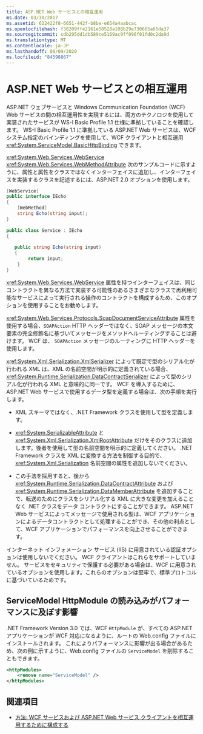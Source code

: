 ```yaml
---
title: ASP.NET Web サービスとの相互運用
ms.date: 03/30/2017
ms.assetid: 622422f8-6651-442f-b8be-e654a4aabcac
ms.openlocfilehash: f38209ffe2161e58528a108b29e730665a65da37
ms.sourcegitcommit: cdb295dd1db589ce5169ac9ff096f01fd0c2da9d
ms.translationtype: MT
ms.contentlocale: ja-JP
ms.lasthandoff: 06/09/2020
ms.locfileid: "84598867"
---
```

# <a name="interoperability-with-aspnet-web-services"></a>ASP.NET Web サービスとの相互運用
ASP.NET ウェブサービスと Windows Communication Foundation (WCF) Web サービスの間の相互運用性を実現するには、両方のテクノロジを使用して実装されたサービスが WS-I Basic Profile 1.1 仕様に準拠していることを確認します。 WS-I Basic Profile 1.1 に準拠している ASP.NET Web サービスは、WCF システム指定のバインディングを使用して、WCF クライアントと相互運用 <xref:System.ServiceModel.BasicHttpBinding> できます。  
  
 <xref:System.Web.Services.WebService> <xref:System.Web.Services.WebMethodAttribute> 次のサンプルコードに示すように、属性と属性をクラスではなくインターフェイスに追加し、インターフェイスを実装するクラスを記述するには、ASP.NET 2.0 オプションを使用します。  
  
```csharp
[WebService]  
public interface IEcho  
{  
    [WebMethod]  
    string Echo(string input);  
}  
  
public class Service : IEcho  
{  
  
   public string Echo(string input)  
   {  
        return input;  
    }  
}  
```  
  
 <xref:System.Web.Services.WebService> 属性を持つインターフェイスは、同じコントラクトを異なる方法で実装する可能性のあるさまざまなクラスで再利用可能なサービスによって実行される操作のコントラクトを構成するため、このオプションを使用することをお勧めします。  
  
 <xref:System.Web.Services.Protocols.SoapDocumentServiceAttribute> 属性を使用する場合、`SOAPAction` HTTP ヘッダーではなく、SOAP メッセージの本文要素の完全修飾名に基づいてメッセージをメソッドへルーティングすることは避けます。 WCF は、 `SOAPAction` メッセージのルーティングに HTTP ヘッダーを使用します。  
  
 <xref:System.Xml.Serialization.XmlSerializer> によって既定で型のシリアル化が行われる XML は、XML の名前空間が明示的に定義されている場合、<xref:System.Runtime.Serialization.DataContractSerializer> によって型のシリアル化が行われる XML と意味的に同一です。 WCF を導入するために、ASP.NET Web サービスで使用するデータ型を定義する場合は、次の手順を実行します。  
  
- XML スキーマではなく、.NET Framework クラスを使用して型を定義します。  
  
- <xref:System.SerializableAttribute> と <xref:System.Xml.Serialization.XmlRootAttribute> だけをそのクラスに追加します。後者を使用して型の名前空間を明示的に定義してください。 .NET Framework クラスを XML に変換する方法を制御する目的で、<xref:System.Xml.Serialization> 名前空間の属性を追加しないでください。  
  
- この手法を採用すると、後から <xref:System.Runtime.Serialization.DataContractAttribute> および <xref:System.Runtime.Serialization.DataMemberAttribute> を追加することで、転送のためにクラスをシリアル化する XML に大きな変更を加えることなく .NET クラスをデータ コントラクトにすることができます。 ASP.NET Web サービスによってメッセージで使用される型は、WCF アプリケーションによるデータコントラクトとして処理することができ、その他の利点として、WCF アプリケーションでパフォーマンスを向上させることができます。  
  
 インターネット インフォメーション サービス (IIS) に用意されている認証オプションは使用しないでください。 WCF クライアントはこれらをサポートしていません。 サービスをセキュリティで保護する必要がある場合は、WCF に用意されているオプションを使用します。これらのオプションは堅牢で、標準プロトコルに基づいているためです。  
  
## <a name="performance-impact-caused-by-loading-the-servicemodel-httpmodule"></a>ServiceModel HttpModule の読み込みがパフォーマンスに及ぼす影響  
 .NET Framework Version 3.0 では、WCF `HttpModule` が、すべての ASP.NET アプリケーションが WCF 対応になるように、ルートの Web.config ファイルにインストールされます。 これによりパフォーマンスに影響が出る場合があるため、次の例に示すように、Web.config ファイルの `ServiceModel` を削除することもできます。  
  
```xml  
<httpModules>  
    <remove name="ServiceModel" />  
</httpModules>
```  
  
## <a name="see-also"></a>関連項目

- [方法: WCF サービスおよび ASP.NET Web サービス クライアントを相互運用するために構成する](config-wcf-service-with-aspnet-web-service.md)

